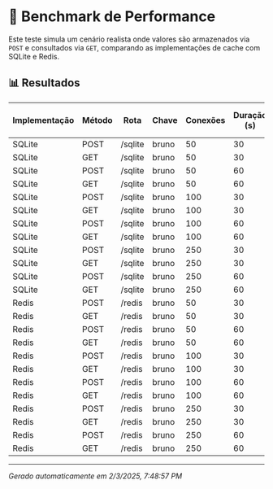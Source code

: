 # 🚀 Benchmark de Performance

Este teste simula um cenário realista onde valores são armazenados via `POST` e consultados via `GET`, comparando as implementações de cache com SQLite e Redis.

## 📊 Resultados

| Implementação | Método | Rota         | Chave | Conexões | Duração (s) | Req/s  | Latência Média (ms) | p99 (ms) | Erros | Timeouts |
|---------------|--------|--------------|-------|----------|-------------|--------|---------------------|----------|-------|----------|
| SQLite | POST | /sqlite | bruno | 50 | 30 | 3873.80 | 12.40 | 31.00 | 0 | 0 |
| SQLite | GET | /sqlite | bruno | 50 | 30 | 4826.27 | 9.86 | 22.00 | 0 | 0 |
| SQLite | POST | /sqlite | bruno | 50 | 60 | 3225.84 | 15.00 | 31.00 | 0 | 0 |
| SQLite | GET | /sqlite | bruno | 50 | 60 | 5500.54 | 8.59 | 17.00 | 0 | 0 |
| SQLite | POST | /sqlite | bruno | 100 | 30 | 3295.47 | 29.84 | 51.00 | 0 | 0 |
| SQLite | GET | /sqlite | bruno | 100 | 30 | 5495.20 | 17.70 | 26.00 | 0 | 0 |
| SQLite | POST | /sqlite | bruno | 100 | 60 | 3188.90 | 30.86 | 57.00 | 0 | 0 |
| SQLite | GET | /sqlite | bruno | 100 | 60 | 5178.94 | 18.81 | 32.00 | 0 | 0 |
| SQLite | POST | /sqlite | bruno | 250 | 30 | 3289.00 | 75.47 | 105.00 | 0 | 0 |
| SQLite | GET | /sqlite | bruno | 250 | 30 | 5092.40 | 48.60 | 81.00 | 0 | 0 |
| SQLite | POST | /sqlite | bruno | 250 | 60 | 3030.07 | 81.87 | 122.00 | 2 | 2 |
| SQLite | GET | /sqlite | bruno | 250 | 60 | 4984.65 | 49.65 | 74.00 | 0 | 0 |
| Redis | POST | /redis | bruno | 50 | 30 | 7626.80 | 6.06 | 10.00 | 0 | 0 |
| Redis | GET | /redis | bruno | 50 | 30 | 10123.21 | 4.45 | 8.00 | 0 | 0 |
| Redis | POST | /redis | bruno | 50 | 60 | 5466.27 | 8.66 | 28.00 | 0 | 0 |
| Redis | GET | /redis | bruno | 50 | 60 | 8521.12 | 5.37 | 16.00 | 0 | 0 |
| Redis | POST | /redis | bruno | 100 | 30 | 8123.47 | 11.82 | 18.00 | 0 | 0 |
| Redis | GET | /redis | bruno | 100 | 30 | 10614.94 | 8.92 | 14.00 | 0 | 0 |
| Redis | POST | /redis | bruno | 100 | 60 | 8278.60 | 11.58 | 16.00 | 0 | 0 |
| Redis | GET | /redis | bruno | 100 | 60 | 10798.27 | 8.76 | 13.00 | 0 | 0 |
| Redis | POST | /redis | bruno | 250 | 30 | 8224.94 | 29.93 | 55.00 | 0 | 0 |
| Redis | GET | /redis | bruno | 250 | 30 | 10539.27 | 23.25 | 40.00 | 0 | 0 |
| Redis | POST | /redis | bruno | 250 | 60 | 8644.90 | 28.45 | 42.00 | 0 | 0 |
| Redis | GET | /redis | bruno | 250 | 60 | 10883.07 | 22.49 | 33.00 | 0 | 0 |

---

_Gerado automaticamente em 2/3/2025, 7:48:57 PM_
